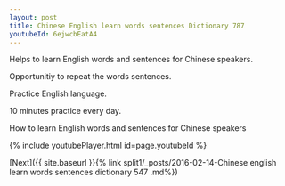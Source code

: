 ```yaml
---
layout: post
title: Chinese English learn words sentences Dictionary 787 
youtubeId: 6ejwcbEatA4
---
```

 
 
Helps to learn English words and sentences for Chinese speakers.

Opportunitiy to repeat the words sentences. 

Practice English language. 
 
10 minutes practice every day. 
 
How to learn English words and sentences for Chinese speakers 
 
{% include youtubePlayer.html id=page.youtubeId %}
 
 
[Next]({{ site.baseurl }}{% link  split1/_posts/2016-02-14-Chinese english learn words sentences dictionary 547 .md%})
 
